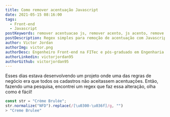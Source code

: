 ```yaml
---
title: Como remover acentuação Javascript
date: 2021-05-15 08:16:00
tags:
  - Front-end
  - Javascript
postKeywords: remover acentuacao js, remover acento, js acento, remove accent, javascript como remover, acento, remover, javascript, como remover
postDescription: Regex simples para remoção de acentuação com Javascript!
author: Victor Jordan
authorImg: victor.png
authorDesc: Engenheiro Front-end na FITec e pós-graduado em Engenharia de Software pela PUC-MG e formado em Banco de Dados pela Fatec, apaixonado por usabilidade, performance e UX!
authorLinkedin: victorjordan95
authorGithub: victorjordan95
---
```


Esses dias estava desenvolvendo um projeto onde uma das regras de negócio era que todos os cadastros não aceitassem acentuações.
Então, fazendo uma pesquisa, encontrei um regex que faz essa alteração, olha como é fácil!

<!-- more -->

```javascript 
const str = "Crème Brulée";
str.normalize("NFD").replace(/[\u0300-\u036f]/g, "")
> "Creme Brulee"
```
